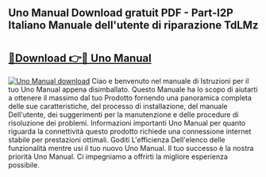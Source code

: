 ## Uno Manual Download gratuit PDF - Part-I2P Italiano Manuale dell'utente di riparazione TdLMz

# <h2><a href="http://dfginw5.blite.top/?on=Uno+Manual">🔗Download 👉🔴 Uno Manual</a></h2>

[![Uno Manual download](https://i.imgur.com/lujVjoI.png)](http://dfginw5.blite.top/?on=Uno+Manual)
Ciao e benvenuto nel manuale di Istruzioni per il tuo Uno Manual appena disimballato. Questo Manuale ha lo scopo di aiutarti a ottenere il massimo dal tuo Prodotto fornendo una panoramica completa delle sue caratteristiche, del processo di installazione, del manuale Dell'utente, dei suggerimenti per la manutenzione e delle procedure di risoluzione dei problemi. Informazioni importanti Uno Manual per quanto riguarda la connettività questo prodotto richiede una connessione internet stabile per prestazioni ottimali. Goditi L'efficienza Dell'elenco delle funzionalità mentre usi il tuo nuovo Uno Manual. Il tuo successo è la nostra priorità Uno Manual. Ci impegniamo a offrirti la migliore esperienza possibile.
